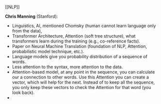 [[NLP]]

**Chris Manning** (Stanford):  
- Linguistics, AI, mentioned Chomsky (human cannot learn language only from the data), 
- Transformer Architecture, Attention (soft tree structure), what transformers learn during the training (e.g., co-reference facts). 
- Paper on Neural Machine Translation (foundation of NLP, Attention, probabilistic model technique, etc.).
- Language models give you probability distribution of a sequence of words.
- Less attention to the syntax, more attention to the data. 
- Attention-based model, at any point in the sequence, you can calculate our a connection to other words. Use this Attention you can create a vector, which will help for the next. Instead of to keep all the sequence, you only keep these vectors to check the Attention for that word (you look back).
- 


